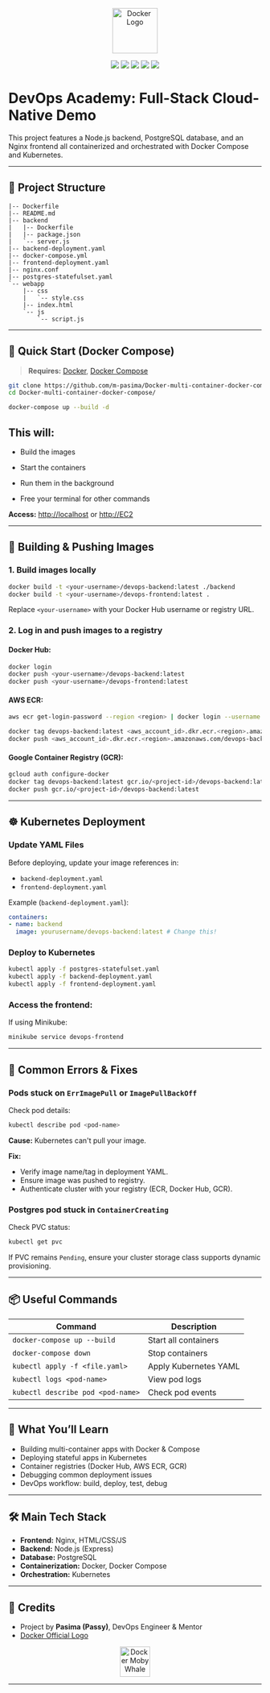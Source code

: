 <p align="center">
  <img src="https://www.docker.com/wp-content/uploads/2022/03/vertical-logo-monochromatic.png" alt="Docker Logo" height="90">
</p>

<p align="center">
  <img src="https://img.shields.io/badge/Docker-Containerized-blue?logo=docker&logoColor=white"/>
  <img src="https://img.shields.io/badge/Kubernetes-Ready-blueviolet?logo=kubernetes"/>
  <img src="https://img.shields.io/badge/PostgreSQL-Persistent-brightgreen?logo=postgresql"/>
  <img src="https://img.shields.io/badge/Node.js-Backend-lightgrey?logo=node.js"/>
  <img src="https://img.shields.io/badge/Nginx-Frontend-009900?logo=nginx"/>
</p>

# DevOps Academy: Full-Stack Cloud-Native Demo

This project features a Node.js backend, PostgreSQL database, and an Nginx frontend all containerized and orchestrated with Docker Compose and Kubernetes.

---

## 📂 Project Structure

```
|-- Dockerfile
|-- README.md
|-- backend
|   |-- Dockerfile
|   |-- package.json
|   `-- server.js
|-- backend-deployment.yaml
|-- docker-compose.yml
|-- frontend-deployment.yaml
|-- nginx.conf
|-- postgres-statefulset.yaml
`-- webapp
    |-- css
    |   `-- style.css
    |-- index.html
    `-- js
        `-- script.js
```

---

## 🚀 Quick Start (Docker Compose)

> **Requires:** [Docker](https://www.docker.com/get-started), [Docker Compose](https://docs.docker.com/compose/install/)

```bash
git clone https://github.com/m-pasima/Docker-multi-container-docker-compose.git
cd Docker-multi-container-docker-compose/

docker-compose up --build -d
```
## This will:

* Build the images

* Start the containers

* Run them in the background

* Free your terminal for other commands

**Access:** [http://localhost](http://localhost) or [http://EC2](http://PUBLIC-IP:port) 

---

## 🐳 Building & Pushing Images

### 1. Build images locally

```bash
docker build -t <your-username>/devops-backend:latest ./backend
docker build -t <your-username>/devops-frontend:latest .
```

Replace `<your-username>` with your Docker Hub username or registry URL.

### 2. Log in and push images to a registry

#### Docker Hub:

```bash
docker login
docker push <your-username>/devops-backend:latest
docker push <your-username>/devops-frontend:latest
```

#### AWS ECR:

```bash
aws ecr get-login-password --region <region> | docker login --username AWS --password-stdin <aws_account_id>.dkr.ecr.<region>.amazonaws.com

docker tag devops-backend:latest <aws_account_id>.dkr.ecr.<region>.amazonaws.com/devops-backend:latest
docker push <aws_account_id>.dkr.ecr.<region>.amazonaws.com/devops-backend:latest
```

#### Google Container Registry (GCR):

```bash
gcloud auth configure-docker
docker tag devops-backend:latest gcr.io/<project-id>/devops-backend:latest
docker push gcr.io/<project-id>/devops-backend:latest
```

---

## ☸️ Kubernetes Deployment

### Update YAML Files

Before deploying, update your image references in:

* `backend-deployment.yaml`
* `frontend-deployment.yaml`

Example (`backend-deployment.yaml`):

```yaml
containers:
- name: backend
  image: yourusername/devops-backend:latest # Change this!
```

### Deploy to Kubernetes

```bash
kubectl apply -f postgres-statefulset.yaml
kubectl apply -f backend-deployment.yaml
kubectl apply -f frontend-deployment.yaml
```

### Access the frontend:

If using Minikube:

```bash
minikube service devops-frontend
```

---

## 🚨 Common Errors & Fixes

### Pods stuck on `ErrImagePull` or `ImagePullBackOff`

Check pod details:

```bash
kubectl describe pod <pod-name>
```

**Cause:** Kubernetes can't pull your image.

**Fix:**

* Verify image name/tag in deployment YAML.
* Ensure image was pushed to registry.
* Authenticate cluster with your registry (ECR, Docker Hub, GCR).

### Postgres pod stuck in `ContainerCreating`

Check PVC status:

```bash
kubectl get pvc
```

If PVC remains `Pending`, ensure your cluster storage class supports dynamic provisioning.

---

## 📦 Useful Commands

| Command                           | Description           |
| --------------------------------- | --------------------- |
| `docker-compose up --build`       | Start all containers  |
| `docker-compose down`             | Stop containers       |
| `kubectl apply -f <file.yaml>`    | Apply Kubernetes YAML |
| `kubectl logs <pod-name>`         | View pod logs         |
| `kubectl describe pod <pod-name>` | Check pod events      |

---

## 📖 What You’ll Learn

* Building multi-container apps with Docker & Compose
* Deploying stateful apps in Kubernetes
* Container registries (Docker Hub, AWS ECR, GCR)
* Debugging common deployment issues
* DevOps workflow: build, deploy, test, debug

---

## 🛠️ Main Tech Stack

* **Frontend:** Nginx, HTML/CSS/JS
* **Backend:** Node.js (Express)
* **Database:** PostgreSQL
* **Containerization:** Docker, Docker Compose
* **Orchestration:** Kubernetes

---

## 🙌 Credits


* Project by  **Pasima (Passy)**, DevOps Engineer & Mentor
* [Docker Official Logo](https://www.docker.com/company/newsroom/media-resources/)

<p align="center">
  <img src="https://www.docker.com/wp-content/uploads/2022/03/Moby-logo.png" alt="Docker Moby Whale" height="60">
</p>

---

